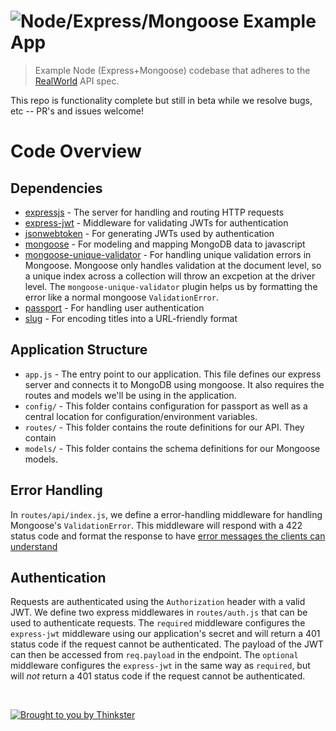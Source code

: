 # ![Node/Express/Mongoose Example App](project-logo.png)

> Example Node (Express+Mongoose) codebase that adheres to the [RealWorld](https://github.com/gothinkster/realworld-example-apps) API spec.

This repo is functionality complete but still in beta while we resolve bugs, etc -- PR's and issues welcome!

# Code Overview

## Dependencies

* [expressjs](https://github.com/expressjs/express) - The server for handling and routing HTTP requests
* [express-jwt](https://github.com/auth0/express-jwt) - Middleware for validating JWTs for authentication
* [jsonwebtoken](https://github.com/auth0/node-jsonwebtoken) - For generating JWTs used by authentication
* [mongoose](https://github.com/Automattic/mongoose) - For modeling and mapping MongoDB data to javascript
* [mongoose-unique-validator](https://github.com/blakehaswell/mongoose-unique-validator) - For handling unique validation errors in Mongoose. Mongoose only handles validation at the document level, so a unique index across a collection will throw an excpetion at the driver level. The `mongoose-unique-validator` plugin helps us by formatting the error like a normal mongoose `ValidationError`.
* [passport](https://github.com/jaredhanson/passport) - For handling user authentication
* [slug](https://github.com/dodo/node-slug) - For encoding titles into a URL-friendly format

## Application Structure

* `app.js` - The entry point to our application. This file defines our express server and connects it to MongoDB using mongoose. It also requires the routes and models we'll be using in the application.
* `config/` - This folder contains configuration for passport as well as a central location for configuration/environment variables.
* `routes/` - This folder contains the route definitions for our API. They contain
* `models/` - This folder contains the schema definitions for our Mongoose models.

## Error Handling

In `routes/api/index.js`, we define a error-handling middleware for handling Mongoose's `ValidationError`. This middleware will respond with a 422 status code and format the response to have [error messages the clients can understand](https://github.com/gothinkster/realworld/blob/master/API.md#errors-and-status-codes)

## Authentication

Requests are authenticated using the `Authorization` header with a valid JWT. We define two express middlewares in `routes/auth.js` that can be used to authenticate requests. The `required` middleware configures the `express-jwt` middleware using our application's secret and will return a 401 status code if the request cannot be authenticated. The payload of the JWT can then be accessed from `req.payload` in the endpoint. The `optional` middleware configures the `express-jwt` in the same way as `required`, but will _not_ return a 401 status code if the request cannot be authenticated.

<br />

[![Brought to you by Thinkster](https://raw.githubusercontent.com/gothinkster/realworld/master/media/end.png)](https://thinkster.io)
